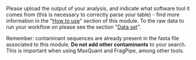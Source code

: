 
Please upload the output of your analysis, and indicate what software
tool it comes from (this is necessary to correctly parse your table) - find more information in the "[How to use](https://proteobench.readthedocs.io/en/latest/available-modules/active-modules/8-quant-lfq-ion-dda-Astral/#how-to-use)" section of this module. To the raw data to run your workflow on please see the section "[Data set](https://proteobench.readthedocs.io/en/latest/available-modules/active-modules/8-quant-lfq-ion-dda-Astral/#data-set)".

Remember: contaminant sequences are already present in the fasta file
associated to this module. **Do not add other contaminants** to your
search. This is important when using MaxQuant and FragPipe, among other tools.
